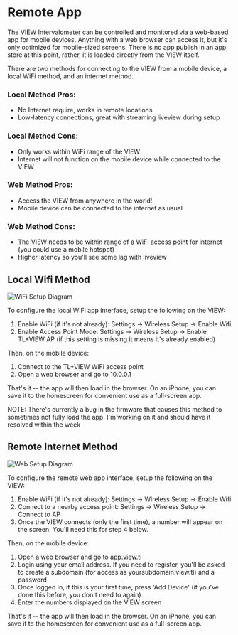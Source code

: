 # Remote App

The VIEW Intervalometer can be controlled and monitored via a web-based app for mobile devices.  Anything with a web browser can access it, but it's only optimized for mobile-sized screens.  There is no app publish in an app store at this point, rather, it is loaded directly from the VIEW itself.

There are two methods for connecting to the VIEW from a mobile device, a local WiFi method, and an internet method.

### Local Method Pros:

* No Internet require, works in remote locations
* Low-latency connections, great with streaming liveview during setup

### Local Method Cons:

* Only works within WiFi range of the VIEW
* Internet will not function on the mobile device while connected to the VIEW

### Web Method Pros:

* Access the VIEW from anywhere in the world!
* Mobile device can be connected to the internet as usual

### Web Method Cons:

* The VIEW needs to be within range of a WiFi access point for internet (you could use a mobile hotspot)
* Higher latency so you'll see some lag with liveview



## Local Wifi Method

![WiFi Setup Diagram](view-app-wifi.png)

To configure the local WiFi app interface, setup the following on the VIEW:

1. Enable WiFi (if it's not already): Settings -> Wireless Setup -> Enable Wifi
2. Enable Access Point Mode: Settings -> Wireless Setup -> Enable TL+VIEW AP (if this setting is missing it means it's already enabled)

Then, on the mobile device:

1. Connect to the TL+VIEW WiFi access point
2. Open a web browser and go to 10.0.0.1

That's it -- the app will then load in the browser.  On an iPhone, you can save it to the homescreen for convenient use as a full-screen app.

<aside class="notice">NOTE:  There's currently a bug in the firmware that causes this method to sometimes not fully load the app.  I'm working on it and should have it resolved within the week</aside>


## Remote Internet Method

![Web Setup Diagram](view-app-web.png)

To configure the remote web app interface, setup the following on the VIEW:

1. Enable WiFi (if it's not already): Settings -> Wireless Setup -> Enable Wifi
2. Connect to a nearby access point: Settings -> Wireless Setup -> Connect to AP
3. Once the VIEW connects (only the first time), a number will appear on the screen.  You'll need this for step 4 below.

Then, on the mobile device:

1. Open a web browser and go to app.view.tl
2. Login using your email address.  If you need to register, you'll be asked to create a subdomain (for access as yoursubdomain.view.tl) and a password
3. Once logged in, if this is your first time, press 'Add Device' (if you've done this before, you don't need to again)
4. Enter the numbers displayed on the VIEW screen

That's it -- the app will then load in the browser.  On an iPhone, you can save it to the homescreen for convenient use as a full-screen app.



